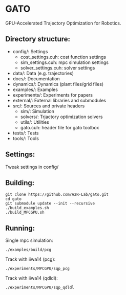 # GATO
GPU-Accelerated Trajectory Optimization for Robotics.




## Directory structure:
- config/: Settings
    - cost_settings.cuh: cost function settings
    - sim_settings.cuh: mpc simulation settings
    - solver_settings.cuh: solver settings
- data/: Data (e.g. trajectories)
- docs/: Documentation
- dynamics/: Dynamics (plant files/grid files)
- examples/: Examples
- experiments/: Experiments for papers
- external/: External libraries and submodules
- src/: Sources and private headers
    - sim/: Simulation
    - solvers/: Trjactory optimization solvers
    - utils/: Utilities
    - gato.cuh: header file for gato toolbox
- tests/: Tests
- tools/: Tools

## Settings:
Tweak settings in config/


## Building:
```
git clone https://github.com/A2R-Lab/gato.git
cd gato
git submodule update --init --recursive
./build_examples.sh
./build_MPCGPU.sh
```

## Running:
Single mpc simulation:
```
./examples/build/pcg
```

Track with iiwa14 (pcg):
```
./experiments/MPCGPU/sqp_pcg
```

Track with iiwa14 (qdldl):
```
./experiments/MPCGPU/sqp_qdldl
```
